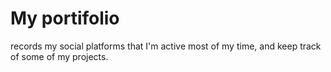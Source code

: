 # My portifolio

records my social platforms that I'm active most of my time, and
keep track of some of my projects.